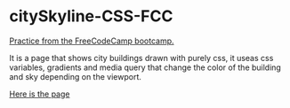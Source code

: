 # citySkyline-CSS-FCC

[Practice from the FreeCodeCamp bootcamp.](https://www.freecodecamp.org/learn/2022/responsive-web-design/learn-css-variables-by-building-a-city-skyline/step-1)

It is a page that shows city buildings drawn with purely css, it useas css variables, gradients and media query that change the color of the building and sky depending on the viewport.

[Here is the page](https://cerecero.github.io/citySkyline-CSS-FCC/)
